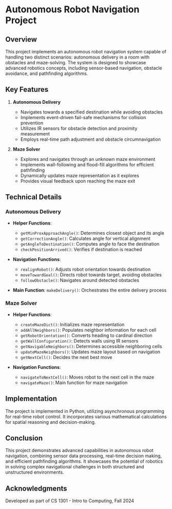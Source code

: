 # Autonomous Robot Navigation Project

## Overview

This project implements an autonomous robot navigation system capable of handling two distinct scenarios: autonomous delivery in a room with obstacles and maze-solving. The system is designed to showcase advanced robotics concepts, including sensor-based navigation, obstacle avoidance, and pathfinding algorithms.

## Key Features

1. **Autonomous Delivery**
   - Navigates towards a specified destination while avoiding obstacles
   - Implements event-driven fail-safe mechanisms for collision prevention
   - Utilizes IR sensors for obstacle detection and proximity measurement
   - Employs real-time path adjustment and obstacle circumnavigation

2. **Maze Solver**
   - Explores and navigates through an unknown maze environment
   - Implements wall-following and flood-fill algorithms for efficient pathfinding
   - Dynamically updates maze representation as it explores
   - Provides visual feedback upon reaching the maze exit

## Technical Details

### Autonomous Delivery

- **Helper Functions**: 
  - `getMinProxApproachAngle()`: Determines closest object and its angle
  - `getCorrectionAngle()`: Calculates angle for vertical alignment
  - `getAngleToDestination()`: Computes angle to face the destination
  - `checkPositionArrived()`: Verifies if destination is reached

- **Navigation Functions**:
  - `realignRobot()`: Adjusts robot orientation towards destination
  - `moveTowardGoal()`: Directs robot towards target, avoiding obstacles
  - `followObstacle()`: Navigates around detected obstacles

- **Main Function**: `makeDelivery()`: Orchestrates the entire delivery process

### Maze Solver

- **Helper Functions**:
  - `createMazeDict()`: Initializes maze representation
  - `addAllNeighbors()`: Populates neighbor information for each cell
  - `getRobotOrientation()`: Converts heading to cardinal direction
  - `getWallConfiguration()`: Detects walls using IR sensors
  - `getNavigableNeighbors()`: Determines accessible neighboring cells
  - `updateMazeNeighbors()`: Updates maze layout based on navigation
  - `getNextCell()`: Decides the next best move

- **Navigation Functions**:
  - `navigateToNextCell()`: Moves robot to the next cell in the maze
  - `navigateMaze()`: Main function for maze navigation

## Implementation

The project is implemented in Python, utilizing asynchronous programming for real-time robot control. It incorporates various mathematical calculations for spatial reasoning and decision-making.

## Conclusion

This project demonstrates advanced capabilities in autonomous robot navigation, combining sensor data processing, real-time decision making, and efficient pathfinding algorithms. It showcases the potential of robotics in solving complex navigational challenges in both structured and unstructured environments.

## Acknowledgments
Developed as part of CS 1301 - Intro to Computing, Fall 2024
